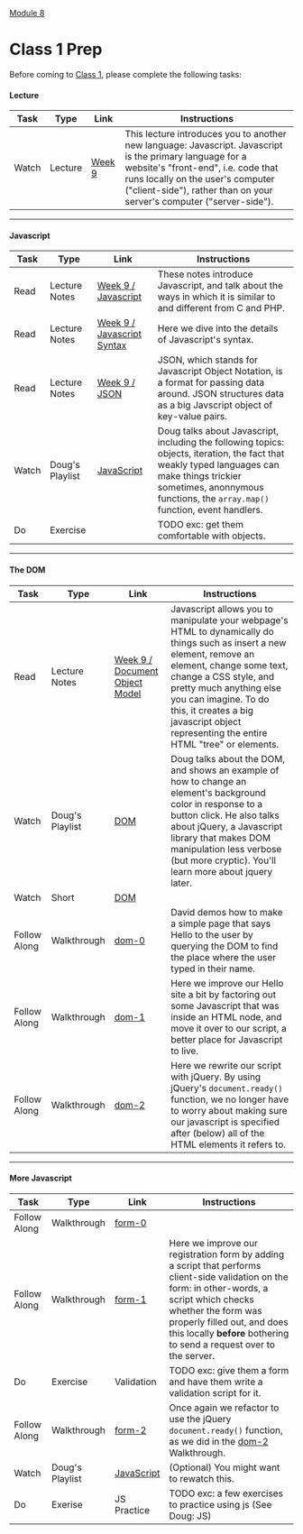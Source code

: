 [Module 8](../..)

# Class 1 Prep

Before coming to [Class 1](../class1), please complete the following tasks:

#### Lecture
Task | Type | Link | Instructions
-----|------|------|------
Watch | Lecture | <a href="https://www.youtube.com/watch?v=FKLqzTdkDMc" target="_blank">Week 9</a> | This lecture introduces you to another new language: Javascript. Javascript is the primary language for a website's "front-end", i.e. code that runs locally on the user's computer ("client-side"), rather than on your server's computer ("server-side"). 

***

#### Javascript
Task | Type | Link | Instructions
-----|------|------|------
Read | Lecture Notes | <a href="http://cdn.cs50.net/2015/fall/lectures/9/m/notes9m/notes9m.html#javascript" target="_blank">Week 9 / Javascript</a> | These notes introduce Javascript, and talk about the ways in which it is similar to and different from C and PHP.
Read | Lecture Notes | <a href="http://cdn.cs50.net/2015/fall/lectures/9/m/notes9m/notes9m.html#syntax" target="_blank">Week 9 / Javascript Syntax</a> | Here we dive into the details of Javascript's syntax.
Read | Lecture Notes | <a href="http://cdn.cs50.net/2015/fall/lectures/9/m/notes9m/notes9m.html#json" target="_blank">Week 9 / JSON</a> | JSON, which stands for Javascript Object Notation, is a format for passing data around. JSON structures data as a big Javscript object of key-value pairs.
Watch | Doug's Playlist | <a href="https://www.youtube.com/watch?v=JYIKYnbdu4E&list=PLhQjrBD2T383ql2IPhxwnJqu1EjcMXulK&index=2" target="_blank">JavaScript</a> | Doug talks about Javascript, including the following topics: objects, iteration, the fact that weakly typed languages can make things trickier sometimes, anonnymous functions, the `array.map()` function, event handlers.
Do | Exercise | | TODO exc: get them comfortable with objects. 

***

#### The DOM
Task | Type | Link | Instructions
-----|------|------|------
Read | Lecture Notes | <a href="http://cdn.cs50.net/2015/fall/lectures/9/m/notes9m/notes9m.html#document_object_model" target="_blank">Week 9 / Document Object Model</a> | Javascript allows you to manipulate your webpage's HTML to dynamically do things such as insert a new element, remove an element, change some text, change a CSS style, and pretty much anything else you can imagine. To do this, it creates a big javascript object representing the entire HTML "tree" or elements.
Watch | Doug's Playlist | <a href="https://www.youtube.com/watch?v=pkcDcIhVM30&list=PLhQjrBD2T383ql2IPhxwnJqu1EjcMXulK&index=1" target="_blank">DOM</a> | Doug talks about the DOM, and shows an example of how to change an element's background color in response to a button click. He also talks about jQuery, a Javascript library that makes DOM manipulation less verbose (but more cryptic). You'll learn more about jquery later.
Watch | Short | <a href="https://www.youtube.com/watch?v=GBKwdFEyJks&index=16&list=PLhQjrBD2T380dhmG9KMjsOQogweyjEeVQ" target="_blank">DOM</a> 
Follow Along | Walkthrough | <a href="https://www.youtube.com/watch?v=6Kb5CyWU3PY&index=4&list=PLhQjrBD2T382FjybRNOXyEdsjP9CNKJgb" target="_blank">dom-0</a> | David demos how to make a simple page that says Hello to the user by querying the DOM to find the place where the user typed in their name. 
Follow Along | Walkthrough | <a href="https://www.youtube.com/watch?v=HOLM-ok0KOI&index=5&list=PLhQjrBD2T382FjybRNOXyEdsjP9CNKJgb" target="_blank">dom-1</a> | Here we improve our Hello site a bit by factoring out some Javascript that was inside an HTML node, and move it over to our script, a better place for Javascript to live.
Follow Along | Walkthrough | <a href="https://www.youtube.com/watch?v=6EkmABDGNGs&list=PLhQjrBD2T382FjybRNOXyEdsjP9CNKJgb&index=6" target="_blank">dom-2</a> | Here we rewrite our script with jQuery. By using jQuery's `document.ready()` function, we no longer have to worry about making sure our javascript is specified after (below) all of the HTML elements it refers to.

***

#### More Javascript
Task | Type | Link | Instructions
-----|------|------|------
Follow Along | Walkthrough | <a href="https://www.youtube.com/watch?v=U7W2U8qRI3I&list=PLhQjrBD2T382FjybRNOXyEdsjP9CNKJgb&index=7" target="_blank">form-0</a> | 
Follow Along | Walkthrough | <a href="https://www.youtube.com/watch?v=r2iaKDH79oQ&index=8&list=PLhQjrBD2T382FjybRNOXyEdsjP9CNKJgb" target="_blank">form-1</a> | Here we improve our registration form by adding a script that performs client-side validation on the form: in other-words, a script which checks whether the form was properly filled out, and does this locally **before** bothering to send a request over to the server.  
Do | Exercise | Validation | TODO exc: give them a form and have them write a validation script for it.
Follow Along | Walkthrough | <a href="https://www.youtube.com/watch?v=eViManaIKkQ&index=9&list=PLhQjrBD2T382FjybRNOXyEdsjP9CNKJgb" target="_blank">form-2</a> | Once again we refactor to use the jQuery `document.ready()` function, as we did in the <a href="https://www.youtube.com/watch?v=6EkmABDGNGs&list=PLhQjrBD2T382FjybRNOXyEdsjP9CNKJgb&index=6" target="_blank">dom-2</a> Walkthrough.
Watch | Doug's Playlist | <a href="https://www.youtube.com/watch?v=JYIKYnbdu4E&list=PLhQjrBD2T383ql2IPhxwnJqu1EjcMXulK&index=2" target="_blank">JavaScript</a> | (Optional) You might want to rewatch this.
Do | Exerise | JS Practice | TODO exc: a few exercises to practice using js (See Doug: JS)
